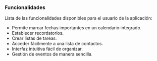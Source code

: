 ### **Funcionalidades**

Lista de las funcionalidades disponibles para el usuario de la aplicación:

* Permite marcar fechas importantes en un calendario integrado.  
* Establecer recordatorios.  
* Crear listas de tareas.  
* Acceder fácilmente a una lista de contactos.  
* Interfaz intuitiva fácil de organizar.  
* Gestión de eventos de manera sencilla.

